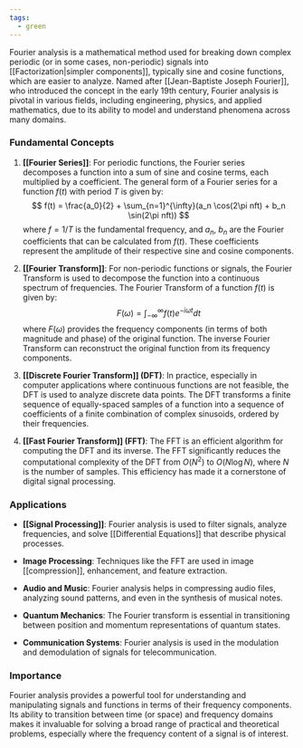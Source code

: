 ```yaml
---
tags:
  - green
---
```


Fourier analysis is a mathematical method used for breaking down complex periodic (or in some cases, non-periodic) signals into [[Factorization|simpler components]], typically sine and cosine functions, which are easier to analyze. Named after [[Jean-Baptiste Joseph Fourier]], who introduced the concept in the early 19th century, Fourier analysis is pivotal in various fields, including engineering, physics, and applied mathematics, due to its ability to model and understand phenomena across many domains.

### Fundamental Concepts

1. **[[Fourier Series]]**: For periodic functions, the Fourier series decomposes a function into a sum of sine and cosine terms, each multiplied by a coefficient. The general form of a Fourier series for a function $f(t)$ with period $T$ is given by:
   $$ f(t) = \frac{a_0}{2} + \sum_{n=1}^{\infty}(a_n \cos(2\pi nft) + b_n \sin(2\pi nft)) $$
   where $f = 1/T$ is the fundamental frequency, and $a_n$, $b_n$ are the Fourier coefficients that can be calculated from $f(t)$. These coefficients represent the amplitude of their respective sine and cosine components.

2. **[[Fourier Transform]]**: For non-periodic functions or signals, the Fourier Transform is used to decompose the function into a continuous spectrum of frequencies. The Fourier Transform of a function $f(t)$ is given by:
   $$ F(\omega) = \int_{-\infty}^{\infty} f(t) e^{-i\omega t} dt $$
   where $F(\omega)$ provides the frequency components (in terms of both magnitude and phase) of the original function. The inverse Fourier Transform can reconstruct the original function from its frequency components.

3. **[[Discrete Fourier Transform]] (DFT)**: In practice, especially in computer applications where continuous functions are not feasible, the DFT is used to analyze discrete data points. The DFT transforms a finite sequence of equally-spaced samples of a function into a sequence of coefficients of a finite combination of complex sinusoids, ordered by their frequencies.

4. **[[Fast Fourier Transform]] (FFT)**: The FFT is an efficient algorithm for computing the DFT and its inverse. The FFT significantly reduces the computational complexity of the DFT from $O(N^2)$ to $O(N \log N)$, where $N$ is the number of samples. This efficiency has made it a cornerstone of digital signal processing.

### Applications

- **[[Signal Processing]]**: Fourier analysis is used to filter signals, analyze frequencies, and solve [[Differential Equations]] that describe physical processes.

- **Image Processing**: Techniques like the FFT are used in image [[compression]], enhancement, and feature extraction.

- **Audio and Music**: Fourier analysis helps in compressing audio files, analyzing sound patterns, and even in the synthesis of musical notes.

- **Quantum Mechanics**: The Fourier transform is essential in transitioning between position and momentum representations of quantum states.

- **Communication Systems**: Fourier analysis is used in the modulation and demodulation of signals for telecommunication.

### Importance

Fourier analysis provides a powerful tool for understanding and manipulating signals and functions in terms of their frequency components. Its ability to transition between time (or space) and frequency domains makes it invaluable for solving a broad range of practical and theoretical problems, especially where the frequency content of a signal is of interest.